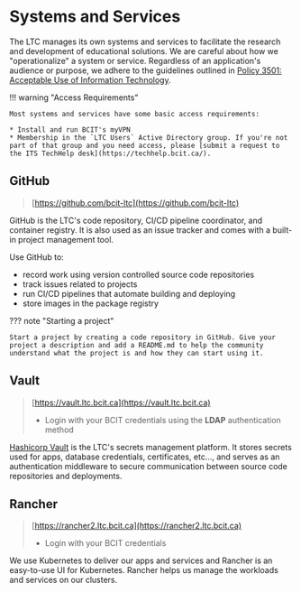 # Systems and Services

The LTC manages its own systems and services to facilitate the research and development of educational solutions. We are careful about how we "operationalize" a system or service. Regardless of an application's audience or purpose, we adhere to the guidelines outlined in [Policy 3501: Acceptable Use of Information Technology](https://www.bcit.ca/files/pdf/policies/3501.pdf).

!!! warning "Access Requirements"

    Most systems and services have some basic access requirements:
    
    * Install and run BCIT's myVPN
    * Membership in the `LTC Users` Active Directory group. If you're not part of that group and you need access, please [submit a request to the ITS TechHelp desk](https://techhelp.bcit.ca/).

## GitHub

> [https://github.com/bcit-ltc](https://github.com/bcit-ltc)

GitHub is the LTC's code repository, CI/CD pipeline coordinator, and container registry. It is also used as an issue tracker and comes with a built-in project management tool.

Use GitHub to:

* record work using version controlled source code repositories
* track issues related to projects
* run CI/CD pipelines that automate building and deploying
* store images in the package registry

??? note "Starting a project"

    Start a project by creating a code repository in GitHub. Give your project a description and add a README.md to help the community understand what the project is and how they can start using it.

## Vault

> [https://vault.ltc.bcit.ca](https://vault.ltc.bcit.ca)
>
> * Login with your BCIT credentials using the **LDAP** authentication method

[Hashicorp Vault](https://vaultproject.io) is the LTC's secrets management platform. It stores secrets used for apps, database credentials, certificates, etc..., and serves as an authentication middleware to secure communication between source code repositories and deployments.

## Rancher

> [https://rancher2.ltc.bcit.ca](https://rancher2.ltc.bcit.ca)
>
> * Login with your BCIT credentials

We use Kubernetes to deliver our apps and services and Rancher is an easy-to-use UI for Kubernetes. Rancher helps us manage the workloads and services on our clusters.
